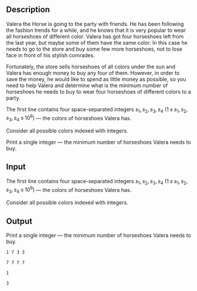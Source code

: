 ## Description

<div><p>Valera the Horse is going to the party with friends. He has been following the fashion trends for a while, and he knows that it is very popular to wear all horseshoes of different color. Valera has got four horseshoes left from the last year, but maybe some of them have the same color. In this case he needs to go to the store and buy some few more horseshoes, not to lose face in front of his stylish comrades.</p><p>Fortunately, the store sells horseshoes of all colors under the sun and Valera has enough money to buy any four of them. However, in order to save the money, he would like to spend as little money as possible, so you need to help Valera and determine what is the minimum number of horseshoes he needs to buy to wear four horseshoes of different colors to a party.</p></div><div class="input-specification"><p>The first line contains four space-separated integers <span class="tex-span"><i>s</i><sub class="lower-index">1</sub>, <i>s</i><sub class="lower-index">2</sub>, <i>s</i><sub class="lower-index">3</sub>, <i>s</i><sub class="lower-index">4</sub></span> <span class="tex-span">(1 ≤ <i>s</i><sub class="lower-index">1</sub>, <i>s</i><sub class="lower-index">2</sub>, <i>s</i><sub class="lower-index">3</sub>, <i>s</i><sub class="lower-index">4</sub> ≤ 10<sup class="upper-index">9</sup>)</span> — the colors of horseshoes Valera has.</p><p>Consider all possible colors indexed with integers.</p></div><div class="output-specification"><p>Print a single integer — the minimum number of horseshoes Valera needs to buy.</p></div>

## Input

<p>The first line contains four space-separated integers <span class="tex-span"><i>s</i><sub class="lower-index">1</sub>, <i>s</i><sub class="lower-index">2</sub>, <i>s</i><sub class="lower-index">3</sub>, <i>s</i><sub class="lower-index">4</sub></span> <span class="tex-span">(1 ≤ <i>s</i><sub class="lower-index">1</sub>, <i>s</i><sub class="lower-index">2</sub>, <i>s</i><sub class="lower-index">3</sub>, <i>s</i><sub class="lower-index">4</sub> ≤ 10<sup class="upper-index">9</sup>)</span> — the colors of horseshoes Valera has.</p><p>Consider all possible colors indexed with integers.</p>

## Output

<p>Print a single integer — the minimum number of horseshoes Valera needs to buy.</p>





```input1
1 7 3 3

```




```input2
7 7 7 7

```




```output1
1

```




```output2
3

```


